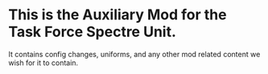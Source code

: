 # This is the Auxiliary Mod for the Task Force Spectre Unit. 
It contains config changes, uniforms, and any other mod related content we wish for it to contain.
